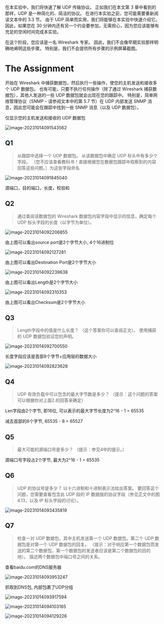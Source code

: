 在本实验中，我们将快速了解 UDP 传输协议。 正如我们在本文第 3 章中看到的那样，UDP 是一种简化的、简洁的协议。 在进行本实验之前，您可能需要重新阅读文本中的 3.3 节。 由于 UDP 简单而实用，我们将能够在本实验中快速介绍它。 因此，如果您在 30 分钟内还有另一个约会要参加，无需担心，因为您应该能够有充足的空闲时间完成本实验。 

在这个阶段，您应该是一名 Wireshark 专家。 因此，我们不会像早期实验那样明确地阐明这些步骤。 特别是，我们不会提供所有步骤的示例屏幕截图。

# The Assignment

开始在 Wireshark 中捕获数据包，然后执行一些操作，使您的主机发送和接收多个 UDP 数据包。 也有可能，只要不执行任何操作（除了通过 Wireshark 捕获数据包），其他人发送的一些 UDP 数据包就会出现在您的跟踪中。 特别是，简单网络管理协议（SNMP – 请参阅文本中的第 5.7 节）在 UDP 内部发送 SNMP 消息，因此您可能会在跟踪中找到一些 SNMP 消息（以及 UDP 数据包）。

仅显示您的主机发送和接收的 UDP 数据包

![image-20231014091543562](assets/image-20231014091543562.png)

## Q1

> 从跟踪中选择一个 UDP 数据包。 从该数据包中确定 UDP 标头中有多少个字段。 （您不应该查看教科书！直接根据您在数据包跟踪中观察到的内容回答这些问题。）为这些字段命名



![image-20231014091845040](assets/image-20231014091845040.png)

源端口，目的端口，长度，校验和

## Q2

> 通过查阅该数据包的 Wireshark 数据包内容字段中显示的信息，确定每个 UDP 标头字段的长度（以字节为单位）。

![image-20231014092206855](assets/image-20231014092206855.png)

由上图可以看出source port是2个字节大小, 4个16进制位

![image-20231014092127281](assets/image-20231014092127281.png)

由上图可以看出Destination Port是2个字节大小

![image-20231014092239638](assets/image-20231014092239638.png)

由上图可以看出Length是2个字节大小

![image-20231014092310353](assets/image-20231014092310353.png)

由上图可以看出Checksum是2个字节大小

## Q3

> Length字段中的值是什么长度？ （这个答案你可以查阅正文）。 使用捕获的 UDP 数据包验证您的声明。

![image-20231014092700550](assets/image-20231014092700550.png)

长度字段应该是首部8个字节+应用层的数据大小

![image-20231014092823628](assets/image-20231014092823628.png)

## Q4

> UDP 有效负载中可以包含的最大字节数是多少？ （提示：这个问题的答案可以根据你对上面2.的回答来确定）

Len字段由2个字节, 即16位, 可以表示的最大字节长度为2^16 - 1 = 65535

减去首部的8个字节, 65535 - 8 = 65527

## Q5

> 最大可能的源端口号是多少？ （提示：参见4中的提示。）

源端口号字段占2个字节, 最大为2^16 - 1 = 65535



## Q6

> UDP 的协议号是多少？ 以十六进制和十进制表示法给出答案。 要回答这个问题，您需要查看包含此 UDP 段的 IP 数据报的协议字段（参见正文中的图 4.13，以及 IP 标头字段的讨论）。

![image-20231014093435819](assets/image-20231014093435819.png)



## Q7

> 检查一对 UDP 数据包，其中主机发送第一个 UDP 数据包，第二个 UDP 数据包是对第一个 UDP 数据包的回复。 （提示：对于响应第一个数据包而发送的第二个数据包，第一个数据包的发送者应该是第二个数据包的目的地）。 描述两个数据包中端口号之间的关系。

查看baidu.com的DNS服务器

![image-20231014093953247](assets/image-20231014093953247.png)

抓取到DNS包, 内部包裹了UDP分组

![image-20231014093917594](assets/image-20231014093917594-1697247558350-2.png)

![image-20231014094103165](assets/image-20231014094103165.png)

![image-20231014094129226](assets/image-20231014094129226.png)
